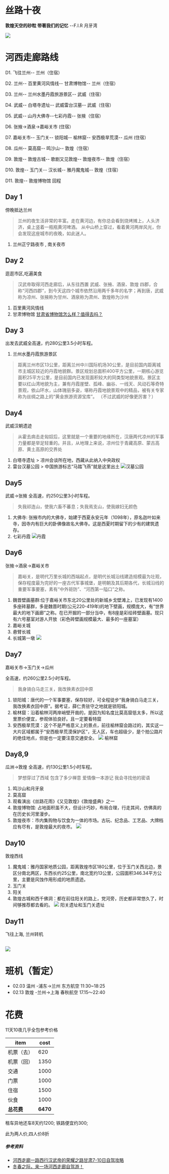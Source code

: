# 丝路十夜

**敦煌天空的砂粒 带著我们的记忆**       --F.I.R 月牙湾

![](https://pic1.zhimg.com/80/v2-af2cb1b1805252579e50f97781e66686_1440w.jpg?source=1940ef5c)

# 河西走廊路线

D1. 飞往兰州-- 兰州（住宿）

D2. 兰州-- 百里黄河风情线-- 甘肃博物馆-- 兰州（住宿）

D3. 兰州--  兰州水墨丹霞旅游景区-- 武威（住宿）

D4. 武威-- 白塔寺遗址-- 武威雷台汉墓-- 武威（住宿）

D5. 武威-- 山丹大佛寺--七彩丹霞-- 张掖（住宿）

D6. 张掖->酒泉->嘉峪关市 (住宿）

D7. 嘉峪关市-- 玉门关-- 锁阳城-- 榆林窟-- 安西极旱荒漠-- 瓜州 (住宿）

D8. 瓜州-- 莫高窟-- 鸣沙山-- 敦煌（住宿）

D9. 敦煌-- 敦煌古城-- 歌剧又见敦煌-- 敦煌夜市-- 敦煌（住宿）

D10. 敦煌-- 玉门关-- 汉长城-- 雅丹魔鬼城--  敦煌（住宿）

D11. 敦煌-- 敦煌博物馆 回程


## Day 1
傍晚抵达兰州
>兰州的夜生活非常的丰富。走在黄河边，有你总会看到烧烤摊上，人头济济，桌上竖着一瓶瓶黄河啤酒。
从中山桥上穿过，看着黄河两岸风光，你会发现这座城市的夜晚，如此迷人。

1. 兰州正宁路夜市 , 南关夜市

## Day 2
逛逛市区,吃遍美食
>汉武帝取得河西走廊后，从东往西置 武威、张掖、酒泉、敦煌 四郡，合称“河西四郡”，到今天这四个城市依然沿用两千多年的名字；再到唐，武威称为凉州、张掖称为甘州、酒泉称为肃州、敦煌称为沙州

1. 百里黄河风情线
2. 甘肃博物馆
[甘肃省博物馆怎么样？值得去吗？](https://www.zhihu.com/question/333854619)

## Day 3
出发去武威全高速，约280公里3.5小时车程。
1. 兰州水墨丹霞旅游景区
>距离兰州市区13公里，距离兰州中川国际机场30公里，是目前国内距离城市主城区较近的丹霞地貌群。景区规划总面积400平方公里，一期核心游览面积25平方公里，是目前国内已发现面积较大的同类型地貌景观。景区主要以红山湾地貌为主，兼有丹霞崖壁、孤峰、幽谷、一线天、风动石等奇特景观，依山环水，山体瑰丽多姿，堪称丹霞地貌景观中的精品，被有关专家称为丝绸之路上的“黄金旅游资源宝库”。
（不过武威的好像更厉害？）

## Day4
武威汉朝遗迹
>从霍去病击走匈奴后，这里就是一个重要的地缘所在，汉唐两代凉州的军事力量都是举足轻重的。并且，从地理上来说，凉州位于青藏高原、蒙古高原、黄土高原的交界处

1. 白塔寺遗址 > 凉州会谈所在地，西藏从此纳入中央政权
2. 雷台汉墓公园 > 中国旅游标志“马踏飞燕”就是这里出土 
![汉墓公园](https://t1-q.mafengwo.net/s12/M00/17/98/wKgED1wtdOyADinrAAD9LR39xRk31.jpeg?imageView2%2F2%2Fw%2F1360%2Fq%2F90)

## Day5
武威->张掖
全高速，约250公里3小时车程。
>失我祁连山，使我六畜不蕃息；失我焉支山，使我嫁妇无颜色

1. 大佛寺: 张掖市内的大佛寺，始建于西夏永安元年（1098年），原名迦叶如来寺，因寺内有巨大的卧佛像故名大佛寺。这是西夏时期留下的少有的建筑遗存。
2. 七彩丹霞
![丹霞](https://t1-q.mafengwo.net/s16/M00/D4/2C/CoUBUl9Jzt2AEPs9AAPZ8FfU6GM747.jpg)

## Day6
张掖->酒泉->嘉峪关市
>嘉峪关，是明代万里长城的西端起点，是明代长城沿线建造规模最为壮观，保存程度最为完好的一座古代军事城堡，是明朝及其后期各代，长城沿线的重要军事要塞，素有“中外钜防”、“河西第一隘口”之称。

1. 魏晋壁画墓群:位于嘉峪关市东北20公里处的新城乡戈壁滩上，已发现有1400多座砖墓群，多是魏晋时期(公元220-419年)的地下壁画，规模庞大，有“世界最大的地下画廊”之称。在已开掘的一部分当中，有8座是彩绘砖壁画墓。现只有六号墓室对游人开放（彩色砖壁画规模最大、最多的一座墓室）
2. 嘉峪关城
3. 悬臂长城
4. 长城第一墩
![](https://t1-q.mafengwo.net/s16/M00/D4/34/CoUBUl9JzuCAId3ZAATCBrkpmyY338.jpg?imageView2%2F2%2Fw%2F1360%2Fq%2F90)

## Day7
嘉峪关市->玉门关->瓜州

全高速，约260公里2.5小时车程。
>我身骑白马走三关，我改换素衣回中原

1. 锁阳城：唐代的一个军事要塞，保存较好，可全程徒步“我身骑白马走三关，我改换素衣回中原”。据考证，薛仁贵驻守之地就是锁阳城。
2. 榆林窟：沿着榆林河两岸峭壁开凿的，是因为知名度比莫高窟低太多，所以这里票价便宜，参观体验良好。且一定要看特窟
3. 安西极旱荒漠：这个不是严格意义上的景点，前往榆林窟会路过的，其实这一大片区域都属于“安西极旱荒漠保护区”，无人区，车也超级少，是个拍公路片的绝佳地点，但是也一定要注意交通安全。
![](https://t1-q.mafengwo.net/s16/M00/D4/37/CoUBUl9JzuKAY-gIAAO_eqfQy0Q234.jpg?imageView2%2F2%2Fw%2F1360%2Fq%2F90)
榆林窟

## Day8,9
瓜洲->敦煌
全高速，约130公里1.5小时车程。
>梦想穿过了西域 包含了多少禅意
爱情像一本游记 我会寻找他的密语

1. 鸣沙山和月牙泉
2. 莫高窟
3. 观看演出《丝路花雨》《又见敦煌》《敦煌盛典》之一
4. 敦煌博物馆: 占地面积虽不大，但设计巧妙，布局合理，行走其间，仿佛真的在历史长河里漫步。
5. 敦煌夜市：市内集购物与饮食为一体的市场。古玩、纪念品、工艺品、大牌档应有尽有，是敦煌最大的夜市。
![](https://pica.zhimg.com/80/v2-58f092fef13cd3dceace684c788fe870_1440w.jpg?source=1940ef5c)


## Day10
敦煌西线
1. 魔鬼城：雅丹国家地质公园，距离敦煌市区180公里，位于玉门关西北边，景区分南北两区，东西长约25公里，南北宽约13公里，公园面积346.34平方公里，主要是风蚀作用形成的地质遗迹。
2. 玉门关
3. 阳关
4. 敦煌古城和西千佛洞：都在前往阳关的路上，党河旁，历史都非常悠久了，时间够推荐都去看的。
![](https://t1-q.mafengwo.net/s16/M00/D4/3E/CoUBUl9JzuWAeeSUAAHLg3U2Zjo709.jpg?imageView2%2F2%2Fw%2F1360%2Fq%2F90)
阳关遗址和玉门关遗址

## Day11
飞往上海, 兰州转机

![](https://t1-q.mafengwo.net/s12/M00/35/16/wKgED1wtgz-AA9SPAAEqLdC4Tto47.jpeg)
----

# 班机（暂定）
- 02.03 温州 -浦东->兰州 
东方航空 11:30~18:25
- 02.13 敦煌 -兰州->上海
春秋航空 17.15～22:40

# 花费
11天10夜几乎全包参考价格

item | cost
------------- | -------------
机票（去）  | 620
机票（回）  | 1350
交通  | 1000
门票  | 1000
住宿  | 1500
伙食  | 1000
**总花费** | **6470**

租车异地还车8天约1200; 铁路便宜约300;

此为两人价,四人价8折

##### 参考资料
- [河西走廊一路西行汉武帝的荣耀之路甘肃7-10日自驾攻略](https://www.mafengwo.cn/gonglve/ziyouxing/370700.html "河西走廊一路西行汉武帝的荣耀之路甘肃7-10日自驾攻略")
- [冬春之际，来一场河西走廊自驾游！](https://www.mafengwo.cn/gonglve/ziyouxing/233767.html "冬春之际，来一场河西走廊自驾游！")
